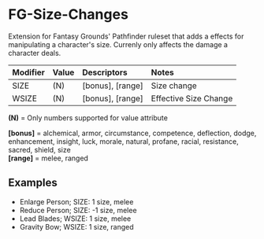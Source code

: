 # FG-Size-Changes
Extension for Fantasy Grounds' Pathfinder ruleset that adds a effects for manipulating a character's size. Currenly only affects the damage a character deals.

| Modifier | Value | Descriptors      | Notes                 |
| -------- |:------| :----------------|:----------------------|
| SIZE     | (N)   | [bonus], [range] | Size change           |
| WSIZE    | (N)   | [bonus], [range] | Effective Size Change |

**(N)** = Only numbers supported for value attribute

**[bonus]** = alchemical, armor, circumstance, competence, deflection, dodge, enhancement, insight, luck, morale, natural, profane, racial, resistance, sacred, shield, size  
**[range]** = melee, ranged

## Examples
- Enlarge Person; SIZE: 1 size, melee
- Reduce Person; SIZE: -1 size, melee
- Lead Blades; WSIZE: 1 size, melee
- Gravity Bow; WSIZE: 1 size, ranged
